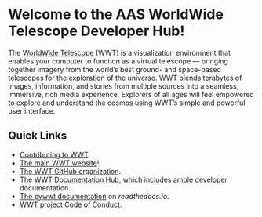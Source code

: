# Welcome to the AAS WorldWide Telescope Developer Hub!

The [WorldWide Telescope](http://www.worldwidetelescope.org/) (WWT) is a
visualization environment that enables your computer to function as a virtual
telescope — bringing together imagery from the world’s best ground- and
space-based telescopes for the exploration of the universe. WWT blends
terabytes of images, information, and stories from multiple sources into a
seamless, immersive, rich media experience. Explorers of all ages will feel
empowered to explore and understand the cosmos using WWT’s simple and powerful
user interface.

## Quick Links

- [Contributing to WWT](./CONTRIBUTING.md).
- [The main WWT website](http://www.worldwidetelescope.org/)!
- [The WWT GitHub organization](https://github.com/WorldWideTelescope).
- [The WWT Documentation Hub](https://worldwidetelescope.github.io/wwt-documentation),
  which includes ample developer documentation.
- [The pywwt documentation](https://pywwt.readthedocs.io/en/stable/) on
  *readthedocs.io*.
- [WWT project Code of Conduct](https://worldwidetelescope.github.io/wwt-documentation/code-of-conduct/).
